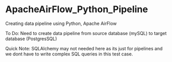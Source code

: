 # ApacheAirFlow_Python_Pipeline
Creating data pipeline using Python, Apache AirFlow

To Do: Need to create data pipeline from source database (mySQL) to target database (PostgresSQL) 

Quick Note: SQLAlchemy may not needed here as its just for pipelines and we dont have to write complex SQL queries in this test case.
